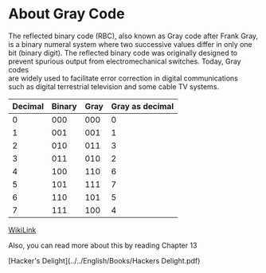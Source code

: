 # About Gray Code

The reflected binary code (RBC), also known as Gray code after Frank Gray,  
is a binary numeral system where two successive values differ in only one  
bit (binary digit). The reflected binary code was originally designed to  
prevent spurious output from electromechanical switches. Today, Gray codes  
are widely used to facilitate error correction in digital communications  
such as digital terrestrial television and some cable TV systems.

Decimal|Binary|Gray|Gray as decimal
---|---|---|---
0|000|000|0
1|001|001|1
2|010|011|3
3|011|010|2
4|100|110|6
5|101|111|7
6|110|101|5
7|111|100|4

[WikiLink](https://en.wikipedia.org/wiki/Gray_code)

Also, you can read more about this by reading Chapter 13  

[Hacker's Delight](../../English/Books/Hackers Delight.pdf)  
